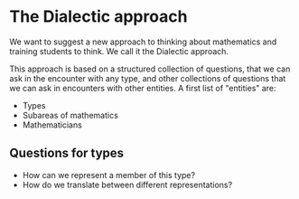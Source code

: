 # The Dialectic approach

We want to suggest a new approach to thinking about mathematics and training students to think. We call it the Dialectic approach.

This approach is based on a structured collection of questions, that we can ask in the encounter with any type, and other collections of questions that we can ask in encounters with other entities. A first list of "entities" are:

- Types
- Subareas of mathematics
- Mathematicians


## Questions for types

- How can we represent a member of this type?
- How do we translate between different representations?
